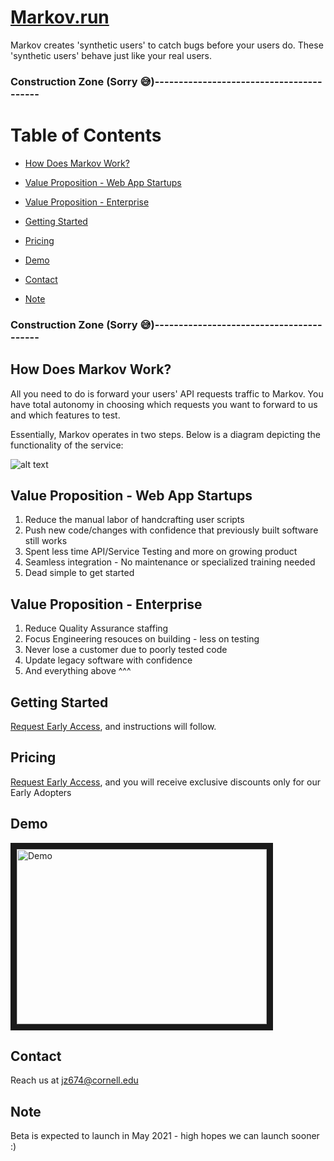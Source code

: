 # [Markov.run][5]
 
Markov creates 'synthetic users' to catch bugs before your users do. These 'synthetic users' behave just like your real users. 

### Construction Zone (Sorry 😅)-----------------------------------------
# Table of Contents
- [How Does Markov Work?](#heading)
- [Value Proposition - Web App Startups](#heading1)
- [Value Proposition - Enterprise](#heading-2)
- [Getting Started](#heading-3)
- [Pricing](#heading-4)
- [Demo](#heading-5)
- [Contact](#heading-6)
- [Note](#heading-7)


    <!-- toc -->

### Construction Zone (Sorry 😅)-----------------------------------------
<a name="heading"></a>
## How Does Markov Work?

All you need to do is forward your users' API requests traffic to Markov. You have total autonomy in choosing which requests you want to forward to us and which features to test.

Essentially, Markov operates in two steps. Below is a diagram depicting the functionality of the service:

![alt text](https://github.com/jz674/Markov_Documentation/blob/main/assets/Intro_diagram.png)

<a name="#heading1"></a>
## Value Proposition - Web App Startups
1. Reduce the manual labor of handcrafting user scripts
2. Push new code/changes with confidence that previously built software still works
3. Spent less time API/Service Testing and more on growing product
4. Seamless integration - No maintenance or specialized training needed
5. Dead simple to get started

<a name="#heading-2"></a>
## Value Proposition - Enterprise
1. Reduce Quality Assurance staffing
2. Focus Engineering resouces on building - less on testing
3. Never lose a customer due to poorly tested code
4. Update legacy software with confidence
5. And everything above ^^^

<a name="#heading-3"></a>
## Getting Started
[Request Early Access][3], and instructions will follow.

<a name="#heading-4"></a>
## Pricing
[Request Early Access][3], and you will receive exclusive discounts only for our Early Adopters

<a name="#heading-5"></a>
## Demo
<a href="https://www.youtube.com/watch?v=hv1AR6asbtA"><img src="https://github.com/jz674/Markov_Documentation/blob/main/assets/undraw_online_video_ivvq%20(1).svg" 
alt="Demo" width="400" height="280" border="10" /></a>

<a name="#heading-6"></a>
## Contact
Reach us at jz674@cornell.edu 

<a name="#heading-7"></a>
## Note
Beta is expected to launch in May 2021 - high hopes we can launch sooner :) 

[1]: https://www.scnsoft.com/blog/what-is-regression-testing-short-overview/ "regression test" 
[2]: https://medium.com/katalon-studio/introduction-to-api-testing-complete-guide-for-newbie-426eac6edb4d/ "API/Service/Business layer of testing" 
[3]: https://markov.run/ "Request Early Access" 
[4]: https://www.youtube.com/watch?v=hv1AR6asbtA "UI"
[5]: https://markov.run/ "Markov.run" 

